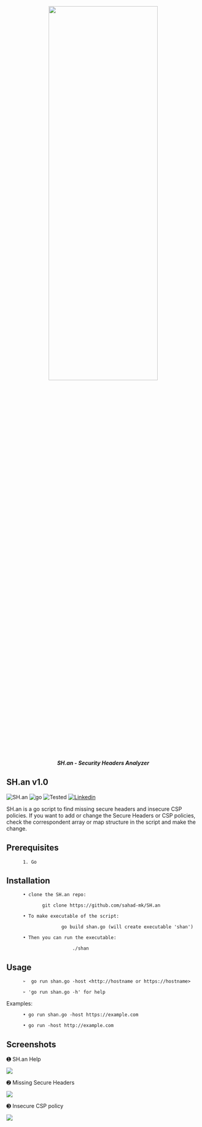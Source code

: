 <p align="center"> <img src="https://github.com/sahad-mk/SH.an/blob/master/screenshots/banner.png" height="50%" width="75%"></p>
<p align="center"><b><i> SH.an - Security Headers Analyzer </i> </b> </p>

## SH.an v1.0

![SH.an](https://img.shields.io/badge/version-1.0-success)   ![go](https://img.shields.io/badge/go-v1.1-important)   ![Tested](https://img.shields.io/badge/Tested%20On-Ubuntu%2018.04-green)  [![Linkedin](https://img.shields.io/badge/Linkedin-/Sahadmk-blue)](https://www.linkedin.com/in/sahadmk)

SH.an is a go script to find missing secure headers and insecure CSP policies. If you want to add or change the Secure Headers or CSP policies, check the correspondent array or map structure in the script and make the change.

## Prerequisites
          1. Go
          
           
           
## Installation

          • clone the SH.an repo:
          
                 git clone https://github.com/sahad-mk/SH.an
          
          • To make executable of the script: 
          
                        go build shan.go (will create executable 'shan')
                        
          • Then you can run the executable:
          
                            ./shan
          
          
## Usage
          ➢  go run shan.go -host <http://hostname or https://hostname>
          
          ➢ 'go run shan.go -h' for help
 
   Examples:
                                                                                                                                             
          • go run shan.go -host https://example.com 
              
          • go run -host http://example.com
          
 ## Screenshots

 ➊ SH.an Help
 
             
  <img src=https://github.com/sahad-mk/SH.an/blob/master/screenshots/help.png>
  

 ➋ Missing Secure Headers
 
           
   <img src=https://github.com/sahad-mk/SH.an/blob/master/screenshots/secure_head_missing.png>

 ➌ Insecure CSP policy
    
    
   <img src=https://github.com/sahad-mk/SH.an/blob/master/screenshots/insecure_csp.png>
   

 
                                                         
           
                                                         
             
